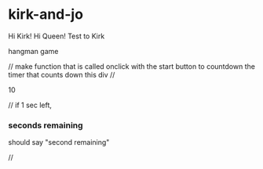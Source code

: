 # kirk-and-jo

Hi Kirk! Hi Queen!
Test to Kirk

hangman game

// make function that is called onclick with the start button to countdown the timer that counts down this div
// <div class="large-font timer-count">10</div>

// if 1 sec left, <h3>seconds remaining</h3> should say "second remaining"

//
